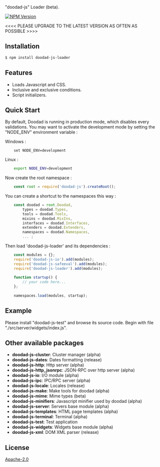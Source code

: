 "doodad-js" Loader (beta).

[![NPM Version][npm-image]][npm-url]
 
<<<< PLEASE UPGRADE TO THE LATEST VERSION AS OFTEN AS POSSIBLE >>>>

## Installation

```bash
$ npm install doodad-js-loader
```

## Features

  -  Loads Javascript and CSS.
  -  Inclusive and exclusive conditions.
  -  Script initializers.

## Quick Start

By default, Doodad is running in production mode, which disables every validations. You may want to activate the development mode by setting the "NODE_ENV" environment variable :

Windows :
```dos
    set NODE_ENV=development
```
Linux :
```bash
    export NODE_ENV=development
```
Now create the root namespace :
```js
    const root = require('doodad-js').createRoot();
```

You can create a shortcut to the namespaces this way :
```js
    const doodad = root.Doodad,
        types = doodad.Types,
        tools = doodad.Tools,
        mixins = doodad.MixIns,
        interfaces = doodad.Interfaces,
        extenders = doodad.Extenders,
        namespaces = doodad.Namespaces,
        ... ;
```

Then load 'doodad-js-loader' and its dependencies :
```js
    const modules = {};
    require('doodad-js-io').add(modules);
    require('doodad-js-safeeval').add(modules);
    require('doodad-js-loader').add(modules);
    
    function startup() {
        // your code here...
    };
    
    namespaces.load(modules, startup);
```

## Example

Please install "doodad-js-test" and browse its source code. Begin with file "./src/server/widgets/index.js".

## Other available packages

  - **doodad-js-cluster**: Cluster manager (alpha)
  - **doodad-js-dates**: Dates formatting (release)
  - **doodad-js-http**: Http server (alpha)
  - **doodad-js-http_jsonrpc**: JSON-RPC over http server (alpha)
  - **doodad-js-io**: I/O module (alpha)
  - **doodad-js-ipc**: IPC/RPC server (alpha)
  - **doodad-js-locale**: Locales (release)
  - **doodad-js-make**: Make tools for doodad (alpha)
  - **doodad-js-mime**: Mime types (beta)
  - **doodad-js-minifiers**: Javascript minifier used by doodad (alpha)
  - **doodad-js-server**: Servers base module (alpha)
  - **doodad-js-templates**: HTML page templates (alpha)
  - **doodad-js-terminal**: Terminal (alpha)
  - **doodad-js-test**: Test application
  - **doodad-js-widgets**: Widgets base module (alpha)
  - **doodad-js-xml**: DOM XML parser (release)
  
## License

  [Apache-2.0][license-url]

[npm-image]: https://img.shields.io/npm/v/doodad-js-loader.svg
[npm-url]: https://npmjs.org/package/doodad-js-loader
[license-url]: http://opensource.org/licenses/Apache-2.0
